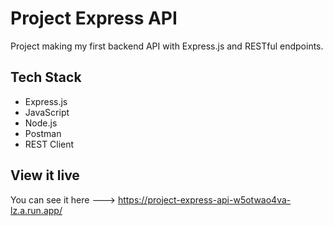 # Project Express API

Project making my first backend API with Express.js and RESTful endpoints.

## Tech Stack

- Express.js
- JavaScript
- Node.js
- Postman
- REST Client

## View it live

You can see it here ---> https://project-express-api-w5otwao4va-lz.a.run.app/